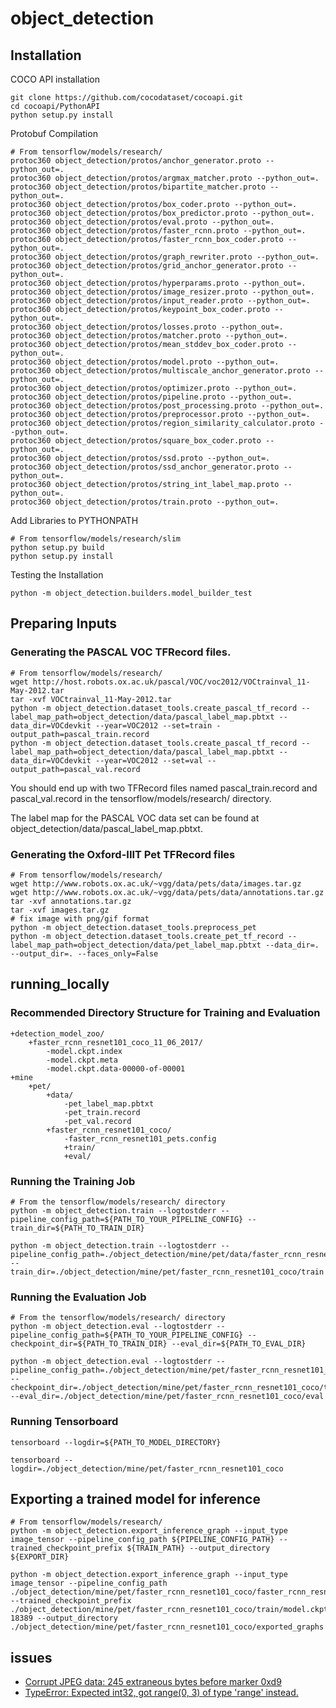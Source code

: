 # object_detection

## Installation
COCO API installation
```
git clone https://github.com/cocodataset/cocoapi.git
cd cocoapi/PythonAPI
python setup.py install
```
Protobuf Compilation
```
# From tensorflow/models/research/
protoc360 object_detection/protos/anchor_generator.proto --python_out=.
protoc360 object_detection/protos/argmax_matcher.proto --python_out=.
protoc360 object_detection/protos/bipartite_matcher.proto --python_out=.
protoc360 object_detection/protos/box_coder.proto --python_out=.
protoc360 object_detection/protos/box_predictor.proto --python_out=.
protoc360 object_detection/protos/eval.proto --python_out=.
protoc360 object_detection/protos/faster_rcnn.proto --python_out=.
protoc360 object_detection/protos/faster_rcnn_box_coder.proto --python_out=.
protoc360 object_detection/protos/graph_rewriter.proto --python_out=.
protoc360 object_detection/protos/grid_anchor_generator.proto --python_out=.
protoc360 object_detection/protos/hyperparams.proto --python_out=.
protoc360 object_detection/protos/image_resizer.proto --python_out=.
protoc360 object_detection/protos/input_reader.proto --python_out=.
protoc360 object_detection/protos/keypoint_box_coder.proto --python_out=.
protoc360 object_detection/protos/losses.proto --python_out=.
protoc360 object_detection/protos/matcher.proto --python_out=.
protoc360 object_detection/protos/mean_stddev_box_coder.proto --python_out=.
protoc360 object_detection/protos/model.proto --python_out=.
protoc360 object_detection/protos/multiscale_anchor_generator.proto --python_out=.
protoc360 object_detection/protos/optimizer.proto --python_out=.
protoc360 object_detection/protos/pipeline.proto --python_out=.
protoc360 object_detection/protos/post_processing.proto --python_out=.
protoc360 object_detection/protos/preprocessor.proto --python_out=.
protoc360 object_detection/protos/region_similarity_calculator.proto --python_out=.
protoc360 object_detection/protos/square_box_coder.proto --python_out=.
protoc360 object_detection/protos/ssd.proto --python_out=.
protoc360 object_detection/protos/ssd_anchor_generator.proto --python_out=.
protoc360 object_detection/protos/string_int_label_map.proto --python_out=.
protoc360 object_detection/protos/train.proto --python_out=.
```
Add Libraries to PYTHONPATH
```
# From tensorflow/models/research/slim
python setup.py build
python setup.py install
```
Testing the Installation
```
python -m object_detection.builders.model_builder_test
```
## Preparing Inputs
### Generating the PASCAL VOC TFRecord files.
```
# From tensorflow/models/research/
wget http://host.robots.ox.ac.uk/pascal/VOC/voc2012/VOCtrainval_11-May-2012.tar
tar -xvf VOCtrainval_11-May-2012.tar
python -m object_detection.dataset_tools.create_pascal_tf_record --label_map_path=object_detection/data/pascal_label_map.pbtxt --data_dir=VOCdevkit --year=VOC2012 --set=train -output_path=pascal_train.record
python -m object_detection.dataset_tools.create_pascal_tf_record --label_map_path=object_detection/data/pascal_label_map.pbtxt --data_dir=VOCdevkit --year=VOC2012 --set=val --output_path=pascal_val.record
```    
You should end up with two TFRecord files named pascal_train.record and pascal_val.record in the tensorflow/models/research/ directory.

The label map for the PASCAL VOC data set can be found at object_detection/data/pascal_label_map.pbtxt.

### Generating the Oxford-IIIT Pet TFRecord files
```
# From tensorflow/models/research/
wget http://www.robots.ox.ac.uk/~vgg/data/pets/data/images.tar.gz
wget http://www.robots.ox.ac.uk/~vgg/data/pets/data/annotations.tar.gz
tar -xvf annotations.tar.gz
tar -xvf images.tar.gz
# fix image with png/gif format
python -m object_detection.dataset_tools.preprocess_pet
python -m object_detection.dataset_tools.create_pet_tf_record --label_map_path=object_detection/data/pet_label_map.pbtxt --data_dir=. --output_dir=. --faces_only=False
```
## running_locally
### Recommended Directory Structure for Training and Evaluation
```
+detection_model_zoo/
    +faster_rcnn_resnet101_coco_11_06_2017/
        -model.ckpt.index
        -model.ckpt.meta
        -model.ckpt.data-00000-of-00001
+mine
    +pet/
        +data/
            -pet_label_map.pbtxt
            -pet_train.record
            -pet_val.record
        +faster_rcnn_resnet101_coco/
            -faster_rcnn_resnet101_pets.config
            +train/
            +eval/
```
### Running the Training Job
```
# From the tensorflow/models/research/ directory
python -m object_detection.train --logtostderr --pipeline_config_path=${PATH_TO_YOUR_PIPELINE_CONFIG} --train_dir=${PATH_TO_TRAIN_DIR}

python -m object_detection.train --logtostderr --pipeline_config_path=./object_detection/mine/pet/data/faster_rcnn_resnet101_coco/faster_rcnn_resnet101_pets.config --train_dir=./object_detection/mine/pet/faster_rcnn_resnet101_coco/train
```    
### Running the Evaluation Job
```
# From the tensorflow/models/research/ directory
python -m object_detection.eval --logtostderr --pipeline_config_path=${PATH_TO_YOUR_PIPELINE_CONFIG} --checkpoint_dir=${PATH_TO_TRAIN_DIR} --eval_dir=${PATH_TO_EVAL_DIR}

python -m object_detection.eval --logtostderr --pipeline_config_path=./object_detection/mine/pet/faster_rcnn_resnet101_coco/faster_rcnn_resnet101_pets.config --checkpoint_dir=./object_detection/mine/pet/faster_rcnn_resnet101_coco/train --eval_dir=./object_detection/mine/pet/faster_rcnn_resnet101_coco/eval
```
### Running Tensorboard
```
tensorboard --logdir=${PATH_TO_MODEL_DIRECTORY}

tensorboard --logdir=./object_detection/mine/pet/faster_rcnn_resnet101_coco
```

## Exporting a trained model for inference
```
# From tensorflow/models/research/
python -m object_detection.export_inference_graph --input_type image_tensor --pipeline_config_path ${PIPELINE_CONFIG_PATH} --trained_checkpoint_prefix ${TRAIN_PATH} --output_directory ${EXPORT_DIR}

python -m object_detection.export_inference_graph --input_type image_tensor --pipeline_config_path ./object_detection/mine/pet/faster_rcnn_resnet101_coco/faster_rcnn_resnet101_pets.config --trained_checkpoint_prefix ./object_detection/mine/pet/faster_rcnn_resnet101_coco/train/model.ckpt-18389 --output_directory ./object_detection/mine/pet/faster_rcnn_resnet101_coco/exported_graphs
```

## issues
* [Corrupt JPEG data: 245 extraneous bytes before marker 0xd9 ](https://github.com/tensorflow/models/issues/2194)
* [TypeError: Expected int32, got range(0, 3) of type 'range' instead.](https://github.com/tensorflow/models/issues/3443)
